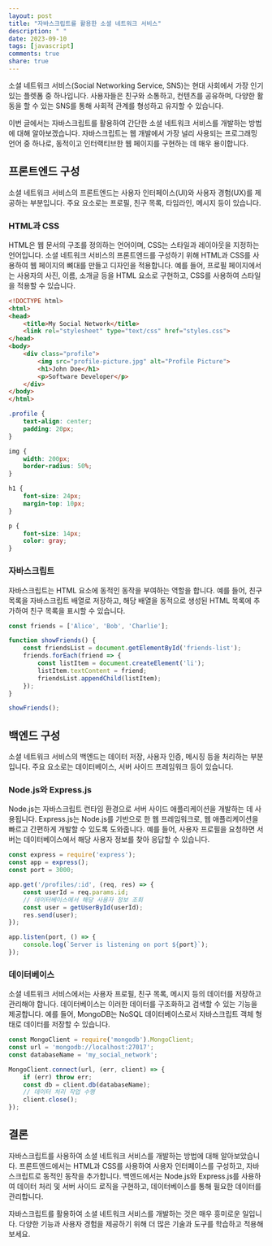 ```yaml
---
layout: post
title: "자바스크립트를 활용한 소셜 네트워크 서비스"
description: " "
date: 2023-09-10
tags: [javascript]
comments: true
share: true
---
```


소셜 네트워크 서비스(Social Networking Service, SNS)는 현대 사회에서 가장 인기 있는 플렛폼 중 하나입니다. 사용자들은 친구와 소통하고, 컨텐츠를 공유하며, 다양한 활동을 할 수 있는 SNS를 통해 사회적 관계를 형성하고 유지할 수 있습니다.

이번 글에서는 자바스크립트를 활용하여 간단한 소셜 네트워크 서비스를 개발하는 방법에 대해 알아보겠습니다. 자바스크립트는 웹 개발에서 가장 널리 사용되는 프로그래밍 언어 중 하나로, 동적이고 인터랙티브한 웹 페이지를 구현하는 데 매우 용이합니다.

## 프론트엔드 구성

소셜 네트워크 서비스의 프론트엔드는 사용자 인터페이스(UI)와 사용자 경험(UX)를 제공하는 부분입니다. 주요 요소로는 프로필, 친구 목록, 타임라인, 메시지 등이 있습니다.

### HTML과 CSS

HTML은 웹 문서의 구조를 정의하는 언어이며, CSS는 스타일과 레이아웃을 지정하는 언어입니다. 소셜 네트워크 서비스의 프론트엔드를 구성하기 위해 HTML과 CSS를 사용하여 웹 페이지의 뼈대를 만들고 디자인을 적용합니다. 예를 들어, 프로필 페이지에서는 사용자의 사진, 이름, 소개글 등을 HTML 요소로 구현하고, CSS를 사용하여 스타일을 적용할 수 있습니다.

```html
<!DOCTYPE html>
<html>
<head>
    <title>My Social Network</title>
    <link rel="stylesheet" type="text/css" href="styles.css">
</head>
<body>
    <div class="profile">
        <img src="profile-picture.jpg" alt="Profile Picture">
        <h1>John Doe</h1>
        <p>Software Developer</p>
    </div>
</body>
</html>
```

```css
.profile {
    text-align: center;
    padding: 20px;
}

img {
    width: 200px;
    border-radius: 50%;
}

h1 {
    font-size: 24px;
    margin-top: 10px;
}

p {
    font-size: 14px;
    color: gray;
}
```

### 자바스크립트

자바스크립트는 HTML 요소에 동적인 동작을 부여하는 역할을 합니다. 예를 들어, 친구 목록을 자바스크립트 배열로 저장하고, 해당 배열을 동적으로 생성된 HTML 목록에 추가하여 친구 목록을 표시할 수 있습니다.

```javascript
const friends = ['Alice', 'Bob', 'Charlie'];

function showFriends() {
    const friendsList = document.getElementById('friends-list');
    friends.forEach(friend => {
        const listItem = document.createElement('li');
        listItem.textContent = friend;
        friendsList.appendChild(listItem);
    });
}

showFriends();
```

## 백엔드 구성

소셜 네트워크 서비스의 백엔드는 데이터 저장, 사용자 인증, 메시징 등을 처리하는 부분입니다. 주요 요소로는 데이터베이스, 서버 사이드 프레임워크 등이 있습니다.

### Node.js와 Express.js

Node.js는 자바스크립트 런타임 환경으로 서버 사이드 애플리케이션을 개발하는 데 사용됩니다. Express.js는 Node.js를 기반으로 한 웹 프레임워크로, 웹 애플리케이션을 빠르고 간편하게 개발할 수 있도록 도와줍니다. 예를 들어, 사용자 프로필을 요청하면 서버는 데이터베이스에서 해당 사용자 정보를 찾아 응답할 수 있습니다.

```javascript
const express = require('express');
const app = express();
const port = 3000;

app.get('/profiles/:id', (req, res) => {
    const userId = req.params.id;
    // 데이터베이스에서 해당 사용자 정보 조회
    const user = getUserById(userId);
    res.send(user);
});

app.listen(port, () => {
    console.log(`Server is listening on port ${port}`);
});
```

### 데이터베이스

소셜 네트워크 서비스에서는 사용자 프로필, 친구 목록, 메시지 등의 데이터를 저장하고 관리해야 합니다. 데이터베이스는 이러한 데이터를 구조화하고 검색할 수 있는 기능을 제공합니다. 예를 들어, MongoDB는 NoSQL 데이터베이스로서 자바스크립트 객체 형태로 데이터를 저장할 수 있습니다.

```javascript
const MongoClient = require('mongodb').MongoClient;
const url = 'mongodb://localhost:27017';
const databaseName = 'my_social_network';

MongoClient.connect(url, (err, client) => {
    if (err) throw err;
    const db = client.db(databaseName);
    // 데이터 처리 작업 수행
    client.close();
});
```

## 결론

자바스크립트를 사용하여 소셜 네트워크 서비스를 개발하는 방법에 대해 알아보았습니다. 프론트엔드에서는 HTML과 CSS를 사용하여 사용자 인터페이스를 구성하고, 자바스크립트로 동적인 동작을 추가합니다. 백엔드에서는 Node.js와 Express.js를 사용하여 데이터 처리 및 서버 사이드 로직을 구현하고, 데이터베이스를 통해 필요한 데이터를 관리합니다.

자바스크립트를 활용하여 소셜 네트워크 서비스를 개발하는 것은 매우 흥미로운 일입니다. 다양한 기능과 사용자 경험을 제공하기 위해 더 많은 기술과 도구를 학습하고 적용해보세요.